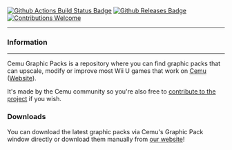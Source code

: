 [![Github Actions Build Status Badge](https://github.com/cemu-project/cemu_graphic_packs/workflows/Build%20Process/badge.svg)](https://github.com/cemu-project/cemu_graphic_packs/actions)
[![Github Releases Badge](https://img.shields.io/github/downloads/cemu-project/cemu_graphic_packs/total.svg)](https://github.com/cemu-project/cemu_graphic_packs/releases/latest)
[![Contributions Welcome](https://img.shields.io/badge/contributions-welcome-brightgreen.svg?style=flat)](https://github.com/cemu-project/cemu_graphic_packs/issues)

------
### Information
------
Cemu Graphic Packs is a repository where you can find graphic packs that can upscale, modify or improve most Wii U games that work on [Cemu](https://github.com/cemu-project/Cemu/) ([Website](https://cemu.info/)).

It's made by the Cemu community so you're also free to [contribute to the project](https://github.com/cemu-project/cemu_graphic_packs/wiki/How-to-create-resolution-packs) if you wish.

### Downloads
You can download the latest graphic packs via Cemu's Graphic Pack window directly or download them manually from [our website](https://cemu-project.github.io/cemu_graphic_packs/)!
